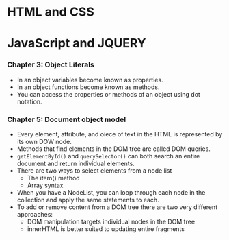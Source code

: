 # HTML and CSS

# JavaScript and JQUERY

### Chapter 3: Object Literals

* In an object variables become known as properties.
* In an object functions become known as methods.
* You can access the properties or methods of an object using dot notation.

### Chapter 5: Document object model

* Every element, attribute, and oiece of text in the HTML is represented by its own DOW node.
* Methods that find elements in the DOM tree are called DOM queries.
* `getElementById()` and `querySelector()` can both search an entire document and return individual elements.
* There are two ways to select elements from a node list
    * The item() method
    * Array syntax
* When you have a NodeList, you can loop through each node in the collection and apply the same statements to each.
* To add or remove content from a DOM tree there are two very different approaches:
    * DOM manipulation targets individual nodes in the DOM tree
    * innerHTML is better suited to updating entire fragments
